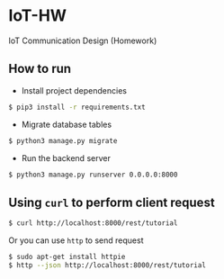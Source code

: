 # IoT-HW
 IoT Communication Design (Homework)

## How to run
- Install project dependencies
```bash
$ pip3 install -r requirements.txt
```
- Migrate database tables
```bash
$ python3 manage.py migrate
```
- Run the backend server
```bash
$ python3 manage.py runserver 0.0.0.0:8000
```

## Using `curl` to perform client request
```bash
$ curl http://localhost:8000/rest/tutorial
```
Or you can use `http` to send request
```bash
$ sudo apt-get install httpie
$ http --json http://localhost:8000/rest/tutorial
```